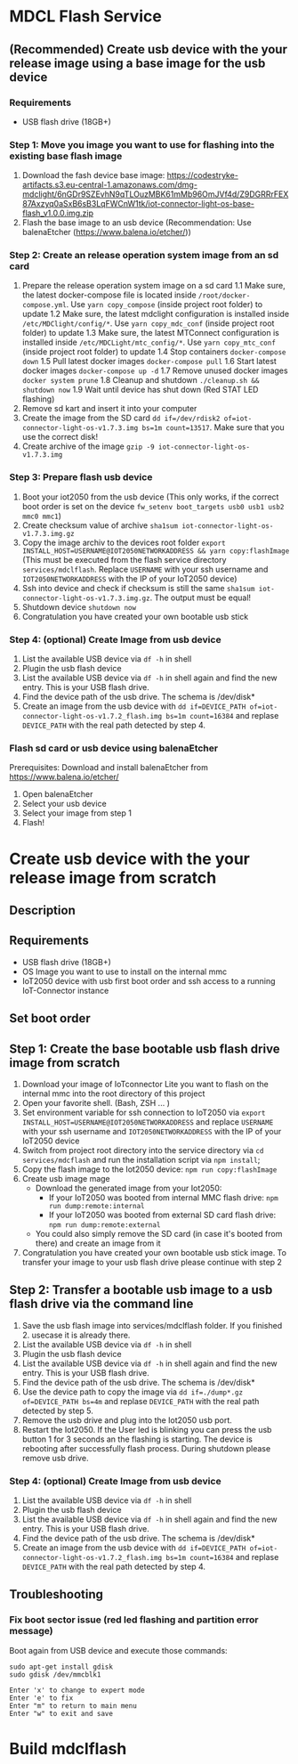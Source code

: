 # MDCL Flash Service

## (Recommended) Create usb device with the your release image using a base image for the usb device

### Requirements

- USB flash drive (18GB+)

### Step 1: Move you image you want to use for flashing into the existing base flash image

1. Download the fash device base image: https://codestryke-artifacts.s3.eu-central-1.amazonaws.com/dmg-mdclight/6nGDr9SZEvhN9qTLOuzMBK61mMb96OmJVf4d/Z9DGRRrFEX87Axzyq0aSxB6sB3LqFWCnW1tk/iot-connector-light-os-base-flash_v1.0.0.img.zip
2. Flash the base image to an usb device (Recommendation: Use balenaEtcher (https://www.balena.io/etcher/))

### Step 2: Create an release operation system image from an sd card

1. Prepare the release operation system image on a sd card
   1.1 Make sure, the latest docker-compose file is located inside `/root/docker-compose.yml`. Use `yarn copy_compose` (inside project root folder) to update
   1.2 Make sure, the latest mdclight configuration is installed inside `/etc/MDClight/config/*`. Use `yarn copy_mdc_conf` (inside project root folder) to update
   1.3 Make sure, the latest MTConnect configuration is installed inside `/etc/MDCLight/mtc_config/*`. Use `yarn copy_mtc_conf` (inside project root folder) to update
   1.4 Stop containers `docker-compose down`
   1.5 Pull latest docker images `docker-compose pull`
   1.6 Start latest docker images `docker-compose up -d`
   1.7 Remove unused docker images `docker system prune`
   1.8 Cleanup and shutdown `./cleanup.sh && shutdown now`
   1.9 Wait until device has shut down (Red STAT LED flashing)
2. Remove sd kart and insert it into your computer
3. Create the image from the SD card `dd if=/dev/rdisk2 of=iot-connector-light-os-v1.7.3.img bs=1m count=13517`. Make sure that you use the correct disk!
4. Create archive of the image `gzip -9 iot-connector-light-os-v1.7.3.img`

### Step 3: Prepare flash usb device

1. Boot your iot2050 from the usb device (This only works, if the correct boot order is set on the device `fw_setenv boot_targets usb0 usb1 usb2 mmc0 mmc1`)
2. Create checksum value of archive `sha1sum iot-connector-light-os-v1.7.3.img.gz`
3. Copy the image archiv to the devices root folder `export INSTALL_HOST=USERNAME@IOT2050NETWORKADDRESS && yarn copy:flashImage` (This must be executed from the flash service directory `services/mdclflash`. Replace `USERNAME` with your ssh username and `IOT2050NETWORKADDRESS` with the IP of your IoT2050 device)
4. Ssh into device and check if checksum is still the same `sha1sum iot-connector-light-os-v1.7.3.img.gz`. The output must be equal!
5. Shutdown device `shutdown now`
6. Congratulation you have created your own bootable usb stick

### Step 4: (optional) Create Image from usb device

1. List the available USB device via `df -h` in shell
2. Plugin the usb flash device
3. List the available USB device via `df -h` in shell again and find the new entry. This is your USB flash drive.
4. Find the device path of the usb drive. The schema is /dev/disk\*
5. Create an image from the usb device with `dd if=DEVICE_PATH of=iot-connector-light-os-v1.7.2_flash.img bs=1m count=16384` and replase `DEVICE_PATH` with the real path detected by step 4.

### Flash sd card or usb device using balenaEtcher

Prerequisites: Download and install balenaEtcher from https://www.balena.io/etcher/

1. Open balenaEtcher
2. Select your usb device
3. Select your image from step 1
4. Flash!

# Create usb device with the your release image from scratch

## Description

## Requirements

- USB flash drive (18GB+)
- OS Image you want to use to install on the internal mmc
- IoT2050 device with usb first boot order and ssh access to a running IoT-Connector instance

## Set boot order

## Step 1: Create the base bootable usb flash drive image from scratch

1.  Download your image of IoTconnector Lite you want to flash on the internal mmc into the root directory of this project
2.  Open your favorite shell. (Bash, ZSH ... )
3.  Set environment variable for ssh connection to IoT2050 via `export INSTALL_HOST=USERNAME@IOT2050NETWORKADDRESS`
    and replace `USERNAME` with your ssh username and `IOT2050NETWORKADDRESS` with the IP of your IoT2050 device
4.  Switch from project root directory into the service directory via `cd services/mdcflash` and run the installation script via `npm install`;
5.  Copy the flash image to the Iot2050 device: `npm run copy:flashImage`
6.  Create usb image mage
    - Download the generated image from your Iot2050:
      - If your IoT2050 was booted from internal MMC flash drive: `npm run dump:remote:internal`
      - If your IoT2050 was booted from external SD card flash drive: `npm run dump:remote:external`
    - You could also simply remove the SD card (in case it's booted from there) and create an image from it
7.  Congratulation you have created your own bootable usb stick image. To transfer your image to your usb flash drive please continue with step 2

## Step 2: Transfer a bootable usb image to a usb flash drive via the command line

1.  Save the usb flash image into services/mdclflash folder. If you finished 2. usecase it is already there.
2.  List the available USB device via `df -h` in shell
3.  Plugin the usb flash device
4.  List the available USB device via `df -h` in shell again and find the new entry. This is your USB flash drive.
5.  Find the device path of the usb drive. The schema is /dev/disk\*
6.  Use the device path to copy the image via `dd if=./dump*.gz of=DEVICE_PATH bs=4m` and replase `DEVICE_PATH` with the real path detected by step 5.
7.  Remove the usb drive and plug into the Iot2050 usb port.
8.  Restart the Iot2050. If the User led is blinking you can press the usb button 1 for 3 seconds an the flashing is starting. The device is rebooting after successfully flash process. During shutdown please remove usb drive.

### Step 4: (optional) Create Image from usb device

1. List the available USB device via `df -h` in shell
2. Plugin the usb flash device
3. List the available USB device via `df -h` in shell again and find the new entry. This is your USB flash drive.
4. Find the device path of the usb drive. The schema is /dev/disk\*
5. Create an image from the usb device with `dd if=DEVICE_PATH of=iot-connector-light-os-v1.7.2_flash.img bs=1m count=16384` and replase `DEVICE_PATH` with the real path detected by step 4.

## Troubleshooting

### Fix boot sector issue (red led flashing and partition error message)

Boot again from USB device and execute those commands:

```
sudo apt-get install gdisk
sudo gdisk /dev/mmcblk1

Enter 'x' to change to expert mode
Enter 'e' to fix
Enter "m" to return to main menu
Enter "w" to exit and save
```

# Build mdclflash
